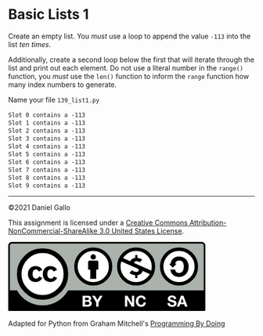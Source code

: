 # Basic Lists 1

Create an empty list. You *must* use a loop to append the value `-113` into the list *ten times*.

Additionally, create a second loop below the first that will iterate through the list and print out each element. Do not use a literal number in the `range()` function, you *must* use the `len()` function to inform the `range` function how many index numbers to generate.

Name your file `139_list1.py`

```
Slot 0 contains a -113
Slot 1 contains a -113
Slot 2 contains a -113
Slot 3 contains a -113
Slot 4 contains a -113
Slot 5 contains a -113
Slot 6 contains a -113
Slot 7 contains a -113
Slot 8 contains a -113
Slot 9 contains a -113
```

---


©2021 Daniel Gallo


This assignment is licensed under a
[Creative Commons Attribution-NonCommercial-ShareAlike 3.0 United States License](https://creativecommons.org/licenses/by-nc-sa/3.0/us/deed.en_US).  

![Creative Commons License](images/by-nc-sa.png)





Adapted for Python from Graham Mitchell's [Programming By Doing](https://programmingbydoing.com/)